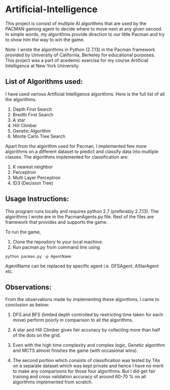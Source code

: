 # Artificial-Intelligence
This project is consist of multiple AI algorithms that are used by the PACMAN gaming agent to decide where to move next at any given second. In simple words, my algorithms provide direction to our little Pacman and try to show him the way to win the game.

Note: I wrote the algorithms in Python (2.7.13) in the Pacman framework provided by University of California, Berkeley for educational purposes. This project was a part of acedemic exercise for my course Artificial Intelligence at New York University.

## List of Algorithms used:
I have used various Artificial Intelligence algorithms. Here is the full list of all the algorithms. 
1. Depth First Search
2. Bredth First Search
3. A star
4. Hill Climber
5. Genetic Algorithm
6. Monte Carlo Tree Search

Apart from the algorithm used for Pacman, I implemented few more algorithms on a different dataset to predict and classify data into multiple classes.
The algorithms implemented for classification are:
1. K nearest neighbor
2. Perceptron
3. Multi Layer Perceptron
4. ID3 (Decision Tree)

## Usage Instructions:
This program runs locally and requires python 2.7 (preferably 2.7.13). The algorithms I wrote are in the PacmanAgents.py file. Rest of the files are framework that provides and supports the game.

To run the game, 
1. Clone the repository to your local machine. 
2. Run pacman.py from command line using
```
python pacman.py -p AgentName
```
AgentName can be replaced by specific agent i.e. DFSAgent, AStarAgent etc.

## Observations:
From the observations made by implementing these algorithms, I came to conclusion as below:
1. DFS and BFS (limited depth controlled by restricting time taken for each move) perform poorly in comparison to all the algorithms.
2. A star and Hill Climber gives fair accuracy by collecting more than half of the dots on the grid.
3. Even with the high time complexity and complex logic, Genetic algorithm and MCTS almost finishes the game (with occasional wins).

4. The second portion which consists of classification was tested by TAs on a separate dataset which was kept private and hence I have no merit to make any comparisons for those four algorithms.
But I did get fair training and cross validation accuracy of around 60-70 % on all algorithms implemented from scratch.
